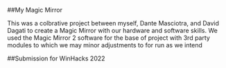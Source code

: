 ##My Magic Mirror

This was a colbrative project between myself, Dante Masciotra, and David Dagati to create a Magic Mirror with our hardware and software skills.
We used the Magic Mirror 2 software for the base of project with 3rd party modules to which we may minor adjustments to for run as we intend

##Submission for WinHacks 2022